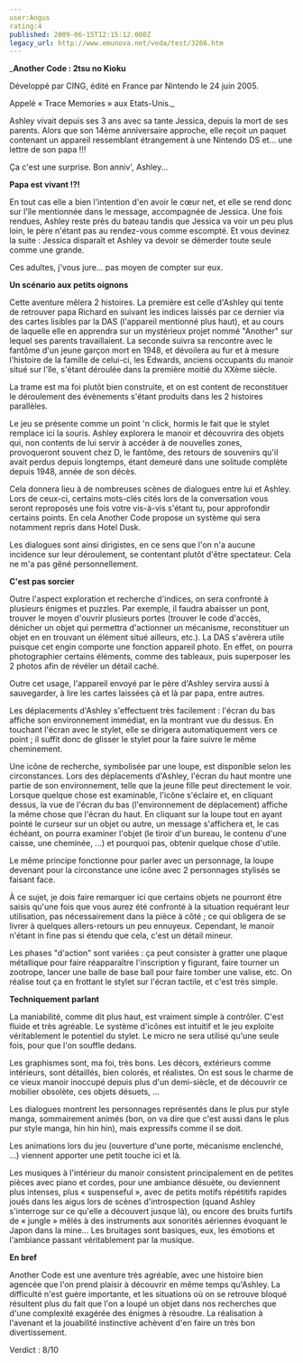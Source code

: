 ```yaml
---
user:Angus
rating:4
published: 2009-06-15T12:15:12.000Z
legacy_url: http://www.emunova.net/veda/test/3266.htm
---
```

_**Another Code : 2tsu no Kioku**  

  

Développé par CING, édité en France par Nintendo le 24 juin 2005\.  

Appelé « Trace Memories » aux Etats-Unis._  

  

  

Ashley vivait depuis ses 3 ans avec sa tante Jessica, depuis la mort de ses parents. Alors que son 14ème anniversaire approche, elle reçoit un paquet contenant un appareil ressemblant étrangement à une Nintendo DS et... une lettre de son papa !!!  

Ça c'est une surprise. Bon anniv', Ashley...  

  

**Papa est vivant !?!**  

  

En tout cas elle a bien l'intention d'en avoir le cœur net, et elle se rend donc sur l'île mentionnée dans le message, accompagnée de Jessica. Une fois rendues, Ashley reste près du bateau tandis que Jessica va voir un peu plus loin, le père n'étant pas au rendez-vous comme escompté. Et vous devinez la suite : Jessica disparaît et Ashley va devoir se démerder toute seule comme une grande.  

Ces adultes, j'vous jure... pas moyen de compter sur eux.  

  

**Un scénario aux petits oignons**  

  

Cette aventure mêlera 2 histoires. La première est celle d'Ashley qui tente de retrouver papa Richard en suivant les indices laissés par ce dernier via des cartes lisibles par la DAS (l'appareil mentionné plus haut), et au cours de laquelle elle en apprendra sur un mystérieux projet nommé "Another" sur lequel ses parents travaillaient. La seconde suivra sa rencontre avec le fantôme d'un jeune garçon mort en 1948, et dévoilera au fur et à mesure l'histoire de la famille de celui-ci, les Edwards, anciens occupants du manoir situé sur l'île, s'étant déroulée dans la première moitié du XXème siècle.  

La trame est ma foi plutôt bien construite, et on est content de reconstituer le déroulement des évènements s'étant produits dans les 2 histoires parallèles.  

  

Le jeu se présente comme un point 'n click, hormis le fait que le stylet remplace ici la souris. Ashley explorera le manoir et découvrira des objets qui, non contents de lui servir à accéder à de nouvelles zones, provoqueront souvent chez D, le fantôme, des retours de souvenirs qu'il avait perdus depuis longtemps, étant demeuré dans une solitude complète depuis 1948, année de son décès.  

  

Cela donnera lieu à de nombreuses scènes de dialogues entre lui et Ashley. Lors de ceux-ci, certains mots-clés cités lors de la conversation vous seront reproposés une fois votre vis-à-vis s'étant tu, pour approfondir certains points. En cela Another Code propose un système qui sera notamment repris dans Hotel Dusk.  

Les dialogues sont ainsi dirigistes, en ce sens que l'on n'a aucune incidence sur leur déroulement, se contentant plutôt d'être spectateur. Cela ne m'a pas gêné personnellement.  

  

**C'est pas sorcier**  

  

Outre l'aspect exploration et recherche d'indices, on sera confronté à plusieurs énigmes et puzzles. Par exemple, il faudra abaisser un pont, trouver le moyen d'ouvrir plusieurs portes (trouver le code d'accès, dénicher un objet qui permettra d'actionner un mécanisme, reconstituer un objet en en trouvant un élément situé ailleurs, etc.). La DAS s'avèrera utile puisque cet engin comporte une fonction appareil photo. En effet, on pourra photographier certains éléments, comme des tableaux, puis superposer les 2 photos afin de révéler un détail caché.  

Outre cet usage, l'appareil envoyé par le père d'Ashley servira aussi à sauvegarder, à lire les cartes laissées çà et là par papa, entre autres.  

  

Les déplacements d'Ashley s'effectuent très facilement : l'écran du bas affiche son environnement immédiat, en la montrant vue du dessus. En touchant l'écran avec le stylet, elle se dirigera automatiquement vers ce point ; il suffit donc de glisser le stylet pour la faire suivre le même cheminement.  

Une icône de recherche, symbolisée par une loupe, est disponible selon les circonstances. Lors des déplacements d'Ashley, l'écran du haut montre une partie de son environnement, telle que la jeune fille peut directement le voir. Lorsque quelque chose est examinable, l'icône s'éclaire et, en cliquant dessus, la vue de l'écran du bas (l'environnement de déplacement) affiche la même chose que l'écran du haut. En cliquant sur la loupe tout en ayant pointé le curseur sur un objet ou autre, un message s'affichera et, le cas échéant, on pourra examiner l'objet (le tiroir d'un bureau, le contenu d'une caisse, une cheminée, ...) et pourquoi pas, obtenir quelque chose d'utile.  

Le même principe fonctionne pour parler avec un personnage, la loupe devenant pour la circonstance une icône avec 2 personnages stylisés se faisant face.  

  

À ce sujet, je dois faire remarquer ici que certains objets ne pourront être saisis qu'une fois que vous aurez été confronté à la situation requérant leur utilisation, pas nécessairement dans la pièce à côté ; ce qui obligera de se livrer à quelques allers-retours un peu ennuyeux. Cependant, le manoir n'étant in fine pas si étendu que cela, c'est un détail mineur.  

  

Les phases "d'action" sont variées : ça peut consister à gratter une plaque métallique pour faire réapparaître l'inscription y figurant, faire tourner un zootrope, lancer une balle de base ball pour faire tomber une valise, etc. On réalise tout ça en frottant le stylet sur l'écran tactile, et c'est très simple.  

  

**Techniquement parlant**  

  

La maniabilité, comme dit plus haut, est vraiment simple à contrôler. C'est fluide et très agréable. Le système d'icônes est intuitif et le jeu exploite véritablement le potentiel du stylet. Le micro ne sera utilisé qu'une seule fois, pour que l'on souffle dedans.  

  

Les graphismes sont, ma foi, très bons. Les décors, extérieurs comme intérieurs, sont détaillés, bien colorés, et réalistes. On est sous le charme de ce vieux manoir inoccupé depuis plus d'un demi-siècle, et de découvrir ce mobilier obsolète, ces objets désuets, ...  

Les dialogues montrent les personnages représentés dans le plus pur style manga, sommairement animés (bon, on va dire que c'est aussi dans le plus pur style manga, hin hin hin), mais expressifs comme il se doit.  

Les animations lors du jeu (ouverture d'une porte, mécanisme enclenché, ...) viennent apporter une petit touche ici et là.  

  

Les musiques à l'intérieur du manoir consistent principalement en de petites pièces avec piano et cordes, pour une ambiance désuète, ou deviennent plus intenses, plus « suspenseful », avec de petits motifs répétitifs rapides joués dans les aigus lors de scènes d'introspection (quand Ashley s'interroge sur ce qu'elle a découvert jusque là), ou encore des bruits furtifs de « jungle » mêlés à des instruments aux sonorités aériennes évoquant le Japon dans la mine... Les bruitages sont basiques, eux, les émotions et l'ambiance passant véritablement par la musique.  

  

**En bref**  

  

Another Code est une aventure très agréable, avec une histoire bien agencée que l'on prend plaisir à découvrir en même temps qu'Ashley. La difficulté n'est guère importante, et les situations où on se retrouve bloqué résultent plus du fait que l'on a loupé un objet dans nos recherches que d'une complexité exagérée des énigmes à résoudre. La réalisation à l'avenant et la jouabilité instinctive achèvent d'en faire un très bon divertissement.  

  

Verdict : 8/10